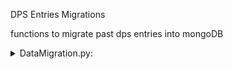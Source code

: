 ﻿DPS Entries Migrations

functions to migrate past dps entries into mongoDB

<details>
<summary>DataMigration.py:</summary>
## getAbyssDataframe
## getPrimoGeoDataframe
## getOverworldDataFrame

</details>

